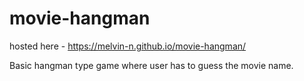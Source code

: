 # movie-hangman
hosted here - https://melvin-n.github.io/movie-hangman/

Basic hangman type game where user has to guess the movie name.

